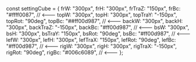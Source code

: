 const settingCube = {
frW: "300px",
frH: "300px",
frTraZ: "150px",
frBc: "#ffff0087", // <---
topW: "300px",
topH: "300px",
topTraY: "-150px",
topRot: "90deg",
topBc: "##ff00d987", // <---
backW: "300px",
backH: "300px",
backTraZ: "-150px",
backBc: "#ff00d987", // <---
bsW: "300px",
bsH: "300px",
bsTraY: "150px",
bsRot: "90deg",
bsBc: "#ff00d987", // <---
lefW: "300px",
lefH: "300px",
lefTraX: "150px",
lefRot: "90deg",
lefBc: "#ff00d987", // <---
rigW: "300px",
rigH: "300px",
rigTraX: "-150px",
rigRot: "90deg",
rigBc: "#006c6089", // <---
};
